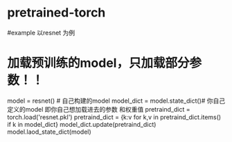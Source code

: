 # pretrained-torch
#example 以resnet 为例 
# 加载预训练的model，只加载部分参数！！
model  = resnet() # 自己构建的model
model_dict = model.state_dict()# 你自己定义的model 即你自己想加载进去的参数 和权重值
pretraind_dict = torch.load('resnet.pkl')
pretraind_dict = {k:v for k,v in pretraind_dict.items() if k in model_dict}
model_dict.update(pretraind_dict)
model.laod_state_dict(model)
